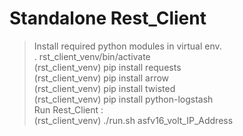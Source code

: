 # Standalone Rest_Client 

> Install required python modules in virtual env.<br />
> . rst_client_venv/bin/activate <br />
> (rst_client_venv)  pip install requests <br />
> (rst_client_venv)  pip install arrow <br />
> (rst_client_venv)  pip install twisted <br />
> (rst_client_venv)  pip install python-logstash <br />
> Run Rest_Client : <br/>
> (rst_client_venv)  ./run.sh asfv16_volt_IP_Address  <br />

